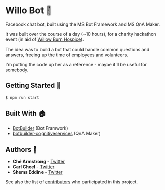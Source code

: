 # Willo Bot 🤖

Facebook chat bot, built using the MS Bot Framework and MS QnA Maker.

It was built over the course of a day (~10 hours), for a charity hackathon event (in aid of [Willow Burn Hospice](https://willow-burn.co.uk/)).

The idea was to build a bot that could handle common questions and answers, freeing up the time of employees and volunteers.

I'm putting the code up her as a reference - maybe it'll be useful for somebody.

## Getting Started 🚀

```$ npm run start```

## Built With 🏠

* [BotBuilder](https://github.com/Microsoft/BotBuilder) (Bot Framwork)
* [botbuilder-cognitiveservices](https://github.com/timmson/node-lgtv-api) (QnA Maker)

## Authors 👷

* **Ché Armstrong** - [Twitter](https://twitter.com/CheArmtrong)
* **Carl Cheel** - [Twitter](https://twitter.com/carlcheel13)
* **Shems Eddine** - [Twitter](https://twitter.com/shems42)

See also the list of [contributors](https://github.com/chearmstrong/willow-bot/graphs/contributors) who participated in this project.
